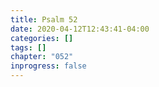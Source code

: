 ```yaml
---
title: Psalm 52
date: 2020-04-12T12:43:41-04:00
categories: []
tags: []
chapter: "052"
inprogress: false
---
```


